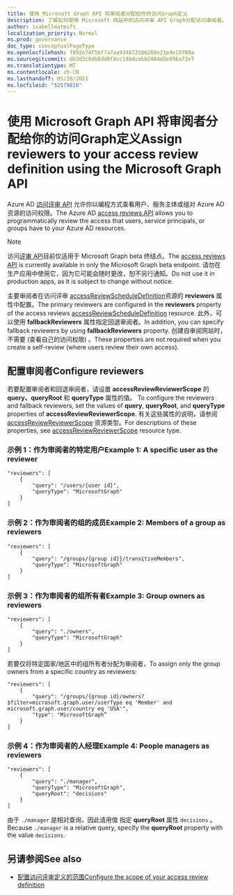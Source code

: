 ```yaml
---
title: 使用 Microsoft Graph API 将审阅者分配给你的访问Graph定义
description: 了解如何使用 Microsoft 网站中的访问评审 API Graph分配访问审阅者。
author: isabelleatmsft
localization_priority: Normal
ms.prod: governance
doc_type: conceptualPageType
ms.openlocfilehash: f892e74f5bf7a7aa934872186208e21ede19780a
ms.sourcegitcommit: db3d2c6db8dd8f8cc14bdcebb2904d5e056a73e7
ms.translationtype: MT
ms.contentlocale: zh-CN
ms.lasthandoff: 05/20/2021
ms.locfileid: "52579810"
---
```

# <a name="assign-reviewers-to-your-access-review-definition-using-the-microsoft-graph-api"></a><span data-ttu-id="a6c8c-103">使用 Microsoft Graph API 将审阅者分配给你的访问Graph定义</span><span class="sxs-lookup"><span data-stu-id="a6c8c-103">Assign reviewers to your access review definition using the Microsoft Graph API</span></span>

<span data-ttu-id="a6c8c-104">Azure AD [访问评审 API](/graph/api/resources/accessreviewsv2-root?view=graph-rest-beta&preserve-view=true) 允许你以编程方式查看用户、服务主体或组对 Azure AD 资源的访问权限。</span><span class="sxs-lookup"><span data-stu-id="a6c8c-104">The Azure AD [access reviews API](/graph/api/resources/accessreviewsv2-root?view=graph-rest-beta&preserve-view=true) allows you to programmatically review the access that users, service principals, or groups have to your Azure AD resources.</span></span>

> [!NOTE]
> <span data-ttu-id="a6c8c-105">访问[评审 API](/graph/api/resources/accessreviewsv2-root?view=graph-rest-beta&preserve-view=true)目前仅适用于 Microsoft Graph beta 终结点。</span><span class="sxs-lookup"><span data-stu-id="a6c8c-105">The [access reviews API](/graph/api/resources/accessreviewsv2-root?view=graph-rest-beta&preserve-view=true) is currently available in only the Microsoft Graph beta endpoint.</span></span> <span data-ttu-id="a6c8c-106">请勿在生产应用中使用它，因为它可能会随时更改，恕不另行通知。</span><span class="sxs-lookup"><span data-stu-id="a6c8c-106">Do not use it in production apps, as it is subject to change without notice.</span></span>

<span data-ttu-id="a6c8c-107">主要审阅者在访问评审 [accessReviewScheduleDefinition](/graph/api/resources/accessreviewscheduledefinition?view=graph-rest-beta&preserve-view=true)资源的 **reviewers** 属性中配置。</span><span class="sxs-lookup"><span data-stu-id="a6c8c-107">The primary reviewers are configured in the **reviewers** property of the access reviews [accessReviewScheduleDefinition](/graph/api/resources/accessreviewscheduledefinition?view=graph-rest-beta&preserve-view=true) resource.</span></span>  <span data-ttu-id="a6c8c-108">此外，可以使用 **fallbackReviewers** 属性指定回退审阅者。</span><span class="sxs-lookup"><span data-stu-id="a6c8c-108">In addition, you can specify fallback reviewers by using **fallbackReviewers** property.</span></span> <span data-ttu-id="a6c8c-109">创建自审阅网站时，不需要 (查看自己的访问权限) 。</span><span class="sxs-lookup"><span data-stu-id="a6c8c-109">These properties are not required when you create a self-review (where users review their own access).</span></span>

## <a name="configure-reviewers"></a><span data-ttu-id="a6c8c-110">配置审阅者</span><span class="sxs-lookup"><span data-stu-id="a6c8c-110">Configure reviewers</span></span>

<span data-ttu-id="a6c8c-111">若要配置审阅者和回退审阅者，请设置 **accessReviewReviewerScope** 的 **query、queryRoot** 和 **queryType** 属性的值。 </span><span class="sxs-lookup"><span data-stu-id="a6c8c-111">To configure the reviewers and fallback reviewers, set the values of **query**, **queryRoot**, and **queryType** properties of **accessReviewReviewerScope**.</span></span> <span data-ttu-id="a6c8c-112">有关这些属性的说明，请参阅 [accessReviewReviewerScope](/graph/api/resources/accessreviewreviewerscope?view=graph-rest-beta&preserve-view=true) 资源类型。</span><span class="sxs-lookup"><span data-stu-id="a6c8c-112">For descriptions of these properties, see [accessReviewReviewerScope](/graph/api/resources/accessreviewreviewerscope?view=graph-rest-beta&preserve-view=true) resource type.</span></span>

### <a name="example-1-a-specific-user-as-the-reviewer"></a><span data-ttu-id="a6c8c-113">示例 1：作为审阅者的特定用户</span><span class="sxs-lookup"><span data-stu-id="a6c8c-113">Example 1: A specific user as the reviewer</span></span>

```http
"reviewers": [
    {
        "query": "/users/{user id}",
        "queryType": "MicrosoftGraph"
    }
]
```

### <a name="example-2-members-of-a-group-as-reviewers"></a><span data-ttu-id="a6c8c-114">示例 2：作为审阅者的组的成员</span><span class="sxs-lookup"><span data-stu-id="a6c8c-114">Example 2: Members of a group as reviewers</span></span>

```http
"reviewers": [
    {
        "query": "/groups/{group id}}/transitiveMembers",
        "queryType": "MicrosoftGraph"
    }
]
```

### <a name="example-3-group-owners-as-reviewers"></a><span data-ttu-id="a6c8c-115">示例 3：作为审阅者的组所有者</span><span class="sxs-lookup"><span data-stu-id="a6c8c-115">Example 3: Group owners as reviewers</span></span>
```http
"reviewers": [
    {
        "query": "./owners",
        "queryType": "MicrosoftGraph"
    }
]
```

<span data-ttu-id="a6c8c-116">若要仅将特定国家/地区中的组所有者分配为审阅者，</span><span class="sxs-lookup"><span data-stu-id="a6c8c-116">To assign only the group owners from a specific country as reviewers:</span></span>

```http
"reviewers": [
    {
        "query": "/groups/{group id}/owners?$filter=microsoft.graph.user/userType eq 'Member' and microsoft.graph.user/country eq 'USA'",
        "type": "MicrosoftGraph”
    }
]
```

### <a name="example-4-people-managers-as-reviewers"></a><span data-ttu-id="a6c8c-117">示例 4：作为审阅者的人经理</span><span class="sxs-lookup"><span data-stu-id="a6c8c-117">Example 4: People managers as reviewers</span></span>

```http
"reviewers": [
    {
        "query": "./manager",
        "queryType": "MicrosoftGraph",
        "queryRoot": "decisions"
    }
]
```
<span data-ttu-id="a6c8c-118">由于 `./manager` 是相对查询，因此请用值 指定 **queryRoot** 属性 `decisions` 。</span><span class="sxs-lookup"><span data-stu-id="a6c8c-118">Because `./manager` is a relative query, specify the **queryRoot** property with the value `decisions`.</span></span>

## <a name="see-also"></a><span data-ttu-id="a6c8c-119">另请参阅</span><span class="sxs-lookup"><span data-stu-id="a6c8c-119">See also</span></span>

+ [<span data-ttu-id="a6c8c-120">配置访问评审定义的范围</span><span class="sxs-lookup"><span data-stu-id="a6c8c-120">Configure the scope of your access review definition</span></span>](/graph/accessreviews-scope-concept)

